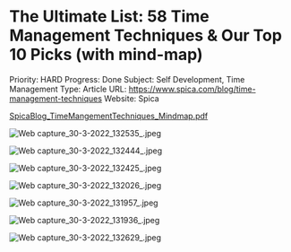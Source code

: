 # The Ultimate List: 58 Time Management Techniques & Our Top 10 Picks (with mind-map)

Priority: HARD
Progress: Done
Subject: Self Development, Time Management
Type: Article
URL: https://www.spica.com/blog/time-management-techniques
Website: Spica

[SpicaBlog_TimeMangementTechniques_Mindmap.pdf](The%20Ultimate%20List%2058%20Time%20Management%20Techniques%20&%20%2063ec5d0b0c4a4a27a91a455e8b9069d4/SpicaBlog_TimeMangementTechniques_Mindmap.pdf)

![Web capture_30-3-2022_132535_.jpeg](The%20Ultimate%20List%2058%20Time%20Management%20Techniques%20&%20%2063ec5d0b0c4a4a27a91a455e8b9069d4/Web_capture_30-3-2022_132535_.jpeg)

![Web capture_30-3-2022_132444_.jpeg](The%20Ultimate%20List%2058%20Time%20Management%20Techniques%20&%20%2063ec5d0b0c4a4a27a91a455e8b9069d4/Web_capture_30-3-2022_132444_.jpeg)

![Web capture_30-3-2022_132425_.jpeg](The%20Ultimate%20List%2058%20Time%20Management%20Techniques%20&%20%2063ec5d0b0c4a4a27a91a455e8b9069d4/Web_capture_30-3-2022_132425_.jpeg)

![Web capture_30-3-2022_132026_.jpeg](The%20Ultimate%20List%2058%20Time%20Management%20Techniques%20&%20%2063ec5d0b0c4a4a27a91a455e8b9069d4/Web_capture_30-3-2022_132026_.jpeg)

![Web capture_30-3-2022_131957_.jpeg](The%20Ultimate%20List%2058%20Time%20Management%20Techniques%20&%20%2063ec5d0b0c4a4a27a91a455e8b9069d4/Web_capture_30-3-2022_131957_.jpeg)

![Web capture_30-3-2022_131936_.jpeg](The%20Ultimate%20List%2058%20Time%20Management%20Techniques%20&%20%2063ec5d0b0c4a4a27a91a455e8b9069d4/Web_capture_30-3-2022_131936_.jpeg)

![Web capture_30-3-2022_132629_.jpeg](The%20Ultimate%20List%2058%20Time%20Management%20Techniques%20&%20%2063ec5d0b0c4a4a27a91a455e8b9069d4/Web_capture_30-3-2022_132629_.jpeg)
